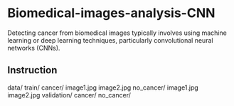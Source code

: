 # Biomedical-images-analysis-CNN
Detecting cancer from biomedical images typically involves using machine learning or deep learning techniques, particularly convolutional neural networks (CNNs).

## Instruction
data/
    train/
        cancer/
            image1.jpg
            image2.jpg
        no_cancer/
            image1.jpg
            image2.jpg
    validation/
        cancer/
        no_cancer/
